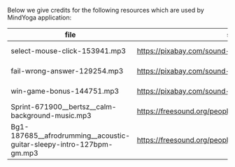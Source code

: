 Below we give credits for the following resources which are used by MindYoga application:

| file | source | author | terms/license |
| --- | --- | --- | --- |
| select-mouse-click-153941.mp3 | https://pixabay.com/sound-effects/mouse-click-153941/ | https://pixabay.com/users/soundreality-31074404/ | https://pixabay.com/service/terms/ |
| fail-wrong-answer-129254.mp3 | https://pixabay.com/sound-effects/wrong-answer-129254/ | https://pixabay.com/users/universfield-28281460/ | https://pixabay.com/service/terms/ |
| win-game-bonus-144751.mp3| https://pixabay.com/sound-effects/game-bonus-144751/ | https://pixabay.com/users/universfield-28281460/ | https://pixabay.com/service/terms/ |
| Sprint-671900__bertsz__calm-background-music.mp3 | https://freesound.org/people/Bertsz/sounds/671900/ | https://freesound.org/people/Bertsz/ | https://creativecommons.org/publicdomain/zero/1.0/ |
| Bg1-187685__afrodrumming__acoustic-guitar-sleepy-intro-127bpm-gm.mp3 | https://freesound.org/people/afrodrumming/sounds/187685/ | https://freesound.org/people/afrodrumming/ | https://creativecommons.org/licenses/by/4.0/ |
